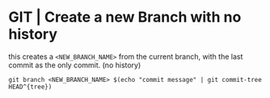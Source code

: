 # GIT \| Create a new Branch with no history

this creates a `<NEW_BRANCH_NAME>` from the current branch, with the last commit as the only commit. \(no history\)

```
git branch <NEW_BRANCH_NAME> $(echo "commit message" | git commit-tree HEAD^{tree})
```



